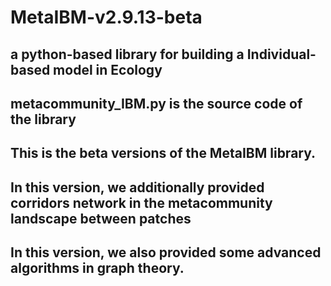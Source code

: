 # MetaIBM-v2.9.13-beta
## a python-based library for building a Individual-based model in Ecology 
## metacommunity_IBM.py is the source code of the library
## This is the beta versions of the MetaIBM library.
## In this version, we additionally provided corridors network in the metacommunity landscape between patches
## In this version, we also provided some advanced algorithms in graph theory.

